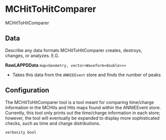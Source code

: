 # MCHitToHitComparer

MCHitToHitComparer

## Data

Describe any data formats MCHitToHitComparer creates, destroys, changes, or analyzes. E.G.

**RawLAPPDData** `map<Geometry, vector<Waveform<double>>>`
* Takes this data from the `ANNIEEvent` store and finds the number of peaks


## Configuration

The MCHitToHitComparer tool is a tool meant for comparing time/charge information in
the MCHits and Hits maps found within the ANNIEEvent store.  Currently, this tool
only prints out the time/charge information in each store; however, the tool will
eventually be expanded to display more sophisticated checks, such as time and
charge distributions.


```
verbosity bool
```
